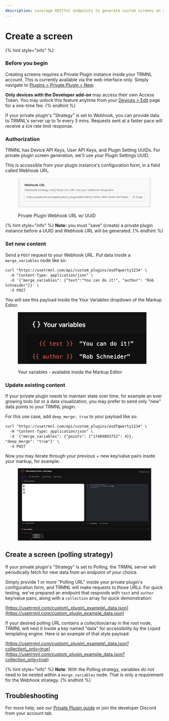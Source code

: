 ```yaml
---
description: Leverage RESTful endpoints to generate custom screens on your TRMNL device.
---
```


# Create a screen

{% hint style="info" %}
### Before you begin

Creating screens requires a Private Plugin instance inside your TRMNL account. This is currently available via the web interface only. Simply navigate to [Plugins > Private Plugin > New](https://usetrmnl.com/plugin_settings/new?keyname=private_plugin).

**Only devices with the Developer add-on** may access their own Access Token. You may unlock this feature anytime from your [Devices > Edit](https://usetrmnl.com/devices/) page for a one-time fee.
{% endhint %}

If your private plugin's "Strategy" is set to Webhook, you can provide data to TRMNL's server up to 1x every 5 mins. Requests sent at a faster pace will receive a `429` rate limit response.

### Authorization

TRMNL has Device API Keys, User API Keys, and Plugin Setting UUIDs. For private plugin screen generation, we'll use your Plugin Settings UUID.

This is accessible from your plugin instance's configuration form, in a field called Webhook URL.

<figure><img src="../.gitbook/assets/TRMNL Private Plugin Webhook URL w UUID.png" alt=""><figcaption><p>Private Plugin Webhook URL w/ UUID</p></figcaption></figure>

{% hint style="info" %}
**Note:**  you must "save" (create) a private plugin instance before a UUID and Webhook URL will be generated.
{% endhint %}

### Set new content

Send a `POST` request to your Webhook URL. Put data inside a `merge_variables` node like so:

```
curl "https://usetrmnl.com/api/custom_plugins/asdfqwerty1234" \
  -H "Content-Type: application/json" \
  -d '{"merge_variables": {"text":"You can do it!", "author": "Rob Schneider"}}' \
  -X POST
```

You will see this payload inside the Your Variables dropdown of the Markup Editor.

<figure><img src="../.gitbook/assets/TRMNL - Your Variables dropdown.png" alt=""><figcaption><p>Your variables - available inside the Markup Editor</p></figcaption></figure>

### Update existing content

If your private plugin needs to maintain state over time, for example an ever growing todo list or a data visualization, you may prefer to send only "new" data points to your TRMNL plugin.

For this use case, add `deep_merge: true` to your payload like so:

```
curl "https://usetrmnl.com/api/custom_plugins/asdfqwerty1234" \
  -H "Content-Type: application/json" \
  -d '{"merge_variables": {"points": {"17469803752": 4}}, "deep_merge": "true"}' \
  -X POST
```

Now you may iterate through your previous + new key/value pairs inside your markup, for example:

<figure><img src="../.gitbook/assets/TRMNL-webhook-deep-merge-example.png" alt=""><figcaption></figcaption></figure>

## Create a screen (polling strategy)

If your private plugin's "Strategy" is set to Polling, the TRMNL server will periodically fetch for new data from an endpoint of your choice.

Simply provide 1 or more "Polling URL" inside your private plugin's configuration form, and TRMNL will make requests to those URLs. For quick testing, we've prepared an endpoint that responds with `text` and `author` key/value pairs, along with a `collection` array for quick demonstration:

[https://usetrmnl.com/custom\_plugin\_example\_data.json](https://usetrmnl.com/custom_plugin_example_data.json)

If your desired polling URL contains a collection/array in the root node, TRMNL will nest it inside a key named "data" for accessibility by the Liquid templating engine. Here is an example of that style payload:

[https://usetrmnl.com/custom\_plugin\_example\_data.json?collection\_only=true](https://usetrmnl.com/custom_plugin_example_data.json?collection_only=true)

{% hint style="info" %}
**Note**: With the Polling strategy, variables _do not_ need to be nested within a `merge_variables` node. That is only a requirement for the Webhook strategy.
{% endhint %}

## Troubleshooting

For more help, see our [Private Plugin guide](https://help.usetrmnl.com/en/articles/9510536-custom-plugins) or join the developer Discord from your account tab.
